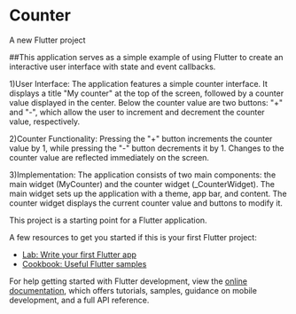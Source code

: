 # Counter

A new Flutter project

##This application serves as a simple example of using Flutter to create an interactive user interface with state and event callbacks.

1)User Interface: The application features a simple counter interface. It displays a title "My counter" at the top of the screen, followed by a counter value displayed in the center. Below the counter value are two buttons: "+" and "-", which allow the user to increment and decrement the counter value, respectively.

2)Counter Functionality: Pressing the "+" button increments the counter value by 1, while pressing the "-" button decrements it by 1. Changes to the counter value are reflected immediately on the screen.

3)Implementation: The application consists of two main components: the main widget (MyCounter) and the counter widget (_CounterWidget). The main widget sets up the application with a theme, app bar, and content. The counter widget displays the current counter value and buttons to modify it.







This project is a starting point for a Flutter application.

A few resources to get you started if this is your first Flutter project:

- [Lab: Write your first Flutter app](https://docs.flutter.dev/get-started/codelab)
- [Cookbook: Useful Flutter samples](https://docs.flutter.dev/cookbook)

For help getting started with Flutter development, view the
[online documentation](https://docs.flutter.dev/), which offers tutorials,
samples, guidance on mobile development, and a full API reference.
